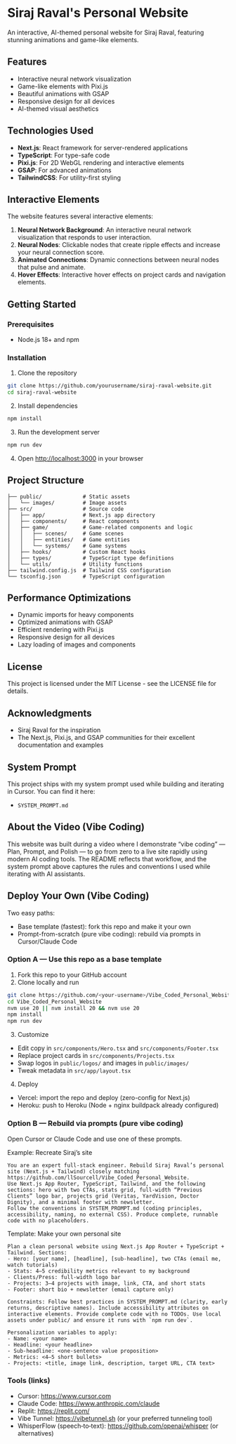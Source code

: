 # Siraj Raval's Personal Website

An interactive, AI-themed personal website for Siraj Raval, featuring stunning animations and game-like elements.

## Features

- Interactive neural network visualization
- Game-like elements with Pixi.js
- Beautiful animations with GSAP
- Responsive design for all devices
- AI-themed visual aesthetics

## Technologies Used

- **Next.js**: React framework for server-rendered applications
- **TypeScript**: For type-safe code
- **Pixi.js**: For 2D WebGL rendering and interactive elements
- **GSAP**: For advanced animations
- **TailwindCSS**: For utility-first styling

## Interactive Elements

The website features several interactive elements:

1. **Neural Network Background**: An interactive neural network visualization that responds to user interaction.
2. **Neural Nodes**: Clickable nodes that create ripple effects and increase your neural connection score.
3. **Animated Connections**: Dynamic connections between neural nodes that pulse and animate.
4. **Hover Effects**: Interactive hover effects on project cards and navigation elements.

## Getting Started

### Prerequisites

- Node.js 18+ and npm

### Installation

1. Clone the repository
```bash
git clone https://github.com/yourusername/siraj-raval-website.git
cd siraj-raval-website
```

2. Install dependencies
```bash
npm install
```

3. Run the development server
```bash
npm run dev
```

4. Open [http://localhost:3000](http://localhost:3000) in your browser

## Project Structure

```
├── public/             # Static assets
│   └── images/         # Image assets
├── src/                # Source code
│   ├── app/            # Next.js app directory
│   ├── components/     # React components
│   ├── game/           # Game-related components and logic
│   │   ├── scenes/     # Game scenes
│   │   ├── entities/   # Game entities
│   │   └── systems/    # Game systems
│   ├── hooks/          # Custom React hooks
│   ├── types/          # TypeScript type definitions
│   └── utils/          # Utility functions
├── tailwind.config.js  # Tailwind CSS configuration
└── tsconfig.json       # TypeScript configuration
```

## Performance Optimizations

- Dynamic imports for heavy components
- Optimized animations with GSAP
- Efficient rendering with Pixi.js
- Responsive design for all devices
- Lazy loading of images and components

## License

This project is licensed under the MIT License - see the LICENSE file for details.

## Acknowledgments

- Siraj Raval for the inspiration
- The Next.js, Pixi.js, and GSAP communities for their excellent documentation and examples

## System Prompt

This project ships with my system prompt used while building and iterating in Cursor. You can find it here:

- `SYSTEM_PROMPT.md`

## About the Video (Vibe Coding)

This website was built during a video where I demonstrate “vibe coding” — Plan, Prompt, and Polish — to go from zero to a live site rapidly using modern AI coding tools. The README reflects that workflow, and the system prompt above captures the rules and conventions I used while iterating with AI assistants.

## Deploy Your Own (Vibe Coding)

Two easy paths:

- Base template (fastest): fork this repo and make it your own
- Prompt-from-scratch (pure vibe coding): rebuild via prompts in Cursor/Claude Code

### Option A — Use this repo as a base template
1) Fork this repo to your GitHub account
2) Clone locally and run

```bash
git clone https://github.com/<your-username>/Vibe_Coded_Personal_Website.git
cd Vibe_Coded_Personal_Website
nvm use 20 || nvm install 20 && nvm use 20
npm install
npm run dev
```

3) Customize
- Edit copy in `src/components/Hero.tsx` and `src/components/Footer.tsx`
- Replace project cards in `src/components/Projects.tsx`
- Swap logos in `public/logos/` and images in `public/images/`
- Tweak metadata in `src/app/layout.tsx`

4) Deploy
- Vercel: import the repo and deploy (zero-config for Next.js)
- Heroku: push to Heroku (Node + nginx buildpack already configured)

### Option B — Rebuild via prompts (pure vibe coding)
Open Cursor or Claude Code and use one of these prompts.

Example: Recreate Siraj’s site
```text
You are an expert full‑stack engineer. Rebuild Siraj Raval’s personal site (Next.js + Tailwind) closely matching https://github.com/llSourcell/Vibe_Coded_Personal_Website. 
Use Next.js App Router, TypeScript, Tailwind, and the following sections: hero with two CTAs, stats grid, full‑width “Previous Clients” logo bar, projects grid (Veritas, YardVision, Doctor Dignity), and a minimal footer with newsletter. 
Follow the conventions in SYSTEM_PROMPT.md (coding principles, accessibility, naming, no external CSS). Produce complete, runnable code with no placeholders.
```

Template: Make your own personal site
```text
Plan a clean personal website using Next.js App Router + TypeScript + Tailwind. Sections: 
- Hero: [your name], [headline], [sub‑headline], two CTAs (email me, watch tutorials)
- Stats: 4–5 credibility metrics relevant to my background
- Clients/Press: full‑width logo bar
- Projects: 3–4 projects with image, link, CTA, and short stats
- Footer: short bio + newsletter (email capture only)

Constraints: Follow best practices in SYSTEM_PROMPT.md (clarity, early returns, descriptive names). Include accessibility attributes on interactive elements. Provide complete code with no TODOs. Use local assets under public/ and ensure it runs with `npm run dev`.

Personalization variables to apply: 
- Name: <your name>
- Headline: <your headline>
- Sub‑headline: <one‑sentence value proposition>
- Metrics: <4–5 short bullets>
- Projects: <title, image link, description, target URL, CTA text>
```


### Tools (links)
- Cursor: https://www.cursor.com
- Claude Code: https://www.anthropic.com/claude
- Replit: https://replit.com/
- Vibe Tunnel: https://vibetunnel.sh (or your preferred tunneling tool)
- WhisperFlow (speech‑to‑text): https://github.com/openai/whisper (or alternatives)
